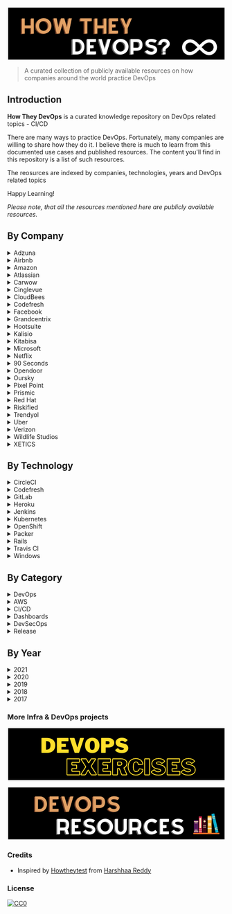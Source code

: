 <p align="center"><img src="images/how_they_devops.png"/></p> 

> A curated collection of publicly available resources on how companies around the world practice DevOps

## Introduction

__How They DevOps__ is a curated knowledge repository on DevOps related topics - CI/CD

There are many ways to practice DevOps. Fortunately, many companies are willing to share how they do it. I believe there is much to learn from this documented use cases and published resources. The content you'll find in this repository is a list of such resources.

The reosurces are indexed by companies, technologies, years and DevOps related topics

Happy Learning!

*Please note, that all the resources mentioned here are publicly available resources.*

## By Company
<details>
  <summary>Adzuna</summary>

#### Articles
* [Continuous Integration and Continuous Delivery with BitBucket Pipelines — Part 1 - 2018](https://medium.com/adzuna-engineering/continuous-integration-and-continuous-delivery-with-bitbucket-pipelines-part-1-588d8254f0b3)
* [Continuous Integration and Continuous Delivery with BitBucket Pipelines — Part 2 - 2018](https://medium.com/adzuna-engineering/continuous-integration-and-continuous-delivery-with-bitbucket-pipelines-part-2-4d0ce7b63f2a)
</details>

<details>
  <summary>Airbnb</summary>

#### Podcasts
* [Continuous Delivery at Airbnb - 2019](https://devops.com/devops-chat-continuous-delivery-at-airbnb)
</details>

<details>
  <summary>Amazon</summary>

#### Articles
* [What is DevOps?](https://aws.amazon.com/devops/what-is-devops)
* [DevOps Resources](https://aws.amazon.com/devops/resources)

#### Blog
* [AWS DevOps Blog](https://aws.amazon.com/blogs/devops/)

</details>

<details>
  <summary>Atlassian</summary>

#### Articles
* [What is DevOps?](https://www.atlassian.com/devops)

#### Blogs
* [Atlassian DevOps Blog](https://www.atlassian.com/blog/devops)
* [DevOps Best Practices](https://www.atlassian.com/solutions/devops/best-practices)
</details>

<details>
  <summary>Carwow</summary>

#### Articles
* [Speeding up our deploys by ~35% - 2019](https://medium.com/carwow-product-engineering/speeding-up-our-heroku-deploys-by-35-percent-f9fa6f6cf404)
</details>

<details>
  <summary>Cinglevue</summary>

#### Articles
* [DevOps: How to build an efficient CI/CD pipeline - 2019](https://medium.com/developers-coffee/how-to-build-an-efficient-ci-cd-pipeline-b5738ad567c8)
</details>

<details>
  <summary>CloudBees</summary>

#### Articles
* [DevOps Best Practices: Opinionated Software That Drives a Successful DevOps Culture - 2021](https://www.cloudbees.com/blog/devops-best-practices)
* [8 DevOps Tools You Should Use for Opinionated, Cloud Native App Development - 2021](https://www.cloudbees.com/blog/devops-tools-cloud-native-development)
* [Continuous Verification, AKA Just Doing DevOps - 2020](https://www.cloudbees.com/blog/continuous-verification)

#### Blog
* [CloudBees Blog](https://www.cloudbees.com/blog)

</details>

<details>
  <summary>Codefresh</summary>

#### Articles
* [CI/CD Pipelines for Kubernetes Apps with Pulumi & Codefresh - 2021](https://codefresh.io/webinars/ci-cd-pipelines-kubernetes-apps-pulumi-codefresh)
* [Using Google Container Registry To Invoke Codefresh Pipelines - 2021](https://codefresh.io/continuous-integration/using-google-container-registry-invoke-codefresh-pipelines/)
* [What Is Zero Trust & How Do We Implement It to Run Secure CI/CD Workflows in Kubernetes? - 2021](https://codefresh.io/security-testing/codefresh-runner-overview)
* [Kubernetes Deployment Antipatterns – part 1 - 2021](https://codefresh.io/kubernetes-tutorial/kubernetes-antipatterns-1)
* [Kubernetes Deployment Antipatterns – part 2 - 2021](https://codefresh.io/kubernetes-tutorial/kubernetes-antipatterns-2)
* [Kubernetes Deployment Antipatterns – part 3 - 2021](https://codefresh.io/kubernetes-tutorial/kubernetes-antipatterns-3)
#### Blogs
* [Codefresh blog](https://codefresh.io/blog)
</details>

<details>
  <summary>Facebook</summary>

#### Articles
* [Rapid release at massive scale](https://engineering.fb.com/2017/08/31/web/rapid-release-at-massive-scale)

#### Blog
* [Facebook Engineering Blog](https://engineering.fb.com)
</details>

<details>
  <summary>Grandcentrix</summary>

#### Articles
* [How we use Jenkins Pipeline to standardize our Continuous Integration - 2019](https://medium.com/grandcentrix/how-we-use-jenkins-pipeline-to-simplify-our-continuous-integration-4fb462b0c15c)
</details>

<details>
  <summary>Hootsuite</summary>

#### Articles
* [Jenkins, Kubernetes, and Hashicorp Vault - 2018](https://medium.com/hootsuite-engineering/jenkins-kubernetes-and-hashicorp-vault-c2011bd2d66c)
</details>

<details>
  <summary>Kalisio</summary>

#### Articles
* [Why We Stopped Using So-Called Best Practices in Our CI/CD Process - 2019](https://medium.com/better-programming/why-we-stopped-using-so-called-best-practices-in-our-ci-cd-process-2ff09811f633)
</details>

<details>
  <summary>Kitabisa</summary>

#### Articles
* [Our CI/CD Journey — from Monolith to Micro-Services - 2020](https://medium.com/@ardityawahyu/our-ci-cd-journey-from-monolith-to-micro-servives-9e6787dc7274)
</details>

<details>
  <summary>Microsoft</summary>

#### Articles
* [What is DevOps?](https://docs.microsoft.com/en-us/azure/devops/learn/what-is-devops)

#### Blog
* [Azure DevOps Blog](https://devblogs.microsoft.com/devops)

</details>

<details>
  <summary>Netflix</summary>

#### Articles
* [Applying Netflix DevOps Patterns to Windows](https://netflixtechblog.com/applying-netflix-devops-patterns-to-windows-2a57f2dbbf79)
* [Lumen: Custom, Self-Service Dashboarding For Netflix](https://netflixtechblog.com/lumen-custom-self-service-dashboarding-for-netflix-8c56b541548c)
* [Netflix Cloud Security: Detecting Credential Compromise in AWS - 2018](https://netflixtechblog.com/netflix-cloud-security-detecting-credential-compromise-in-aws-9493d6fd373a)

#### Blog
* [DevOps Blog](https://netflixtechblog.com/tagged/devops)
</details>

<details>
  <summary>90 Seconds</summary>

#### Articles
* [Lessons learned with Gitlab Runner on Kubernetes - 2019](https://medium.com/90seconds/lessons-learned-with-gitlab-runner-on-kubernetes-d547c30ad5fb)
</details>

<details>
  <summary>Opendoor</summary>

#### Articles
* [How We Got To Continuous Deployment With Rails, CircleCI, and Heroku - 2017](https://medium.com/opendoor-labs/continuous-deployment-with-rails-circleci-and-heroku-314635d800c6)
</details>

<details>
  <summary>Oursky</summary>

#### Articles
* [Battle Tested: How We Built and Master Our CI/CD Pipeline - 2019](https://m.oursky.com/battle-tested-how-we-built-and-master-our-ci-cd-pipeline-2ce99c9b2fa4)
</details>

<details>
  <summary>Pixel Point</summary>

#### Articles
* [Tips and tricks for scalable CI/CD flow - 2018](https://medium.com/pixelpoint/tips-and-tricks-for-scalable-ci-cd-flow-5fa9dd457f22)
</details>

<details>
  <summary>Prismic</summary>

#### Articles
* [We deploy everyday and this is how!](https://medium.com/@prismicio/we-deploy-everyday-and-this-is-how-6a5fc8fb0e2e)
</details>

<details>
  <summary>Red Hat</summary>

#### Articles
* [Who is a DevOps Engineer?](https://www.redhat.com/en/topics/devops/devops-engineer)
* [What is DevOps?](https://www.redhat.com/en/topics/devops)
* [What is DevSecOps?](https://www.redhat.com/en/topics/devops/what-is-devsecops)
* [You call that DevSecOps? Why your DevSecOps practice may be falling short](https://www.redhat.com/en/blog/devsecops-reducing-risk-and-increasing-agility)
* [What is a CI/CD pipeline? - Red Hat](https://www.redhat.com/en/topics/devops/what-cicd-pipeline)

#### Books
* [Free - DevOps with OpenShift](https://developers.redhat.com/topics/devops)
</details>

<details>
  <summary>Riskified</summary>

#### Articles
* [How to Build a CI/CD Process That Deploys on Kubernetes and Focuses on Developer Independence](https://medium.com/riskified-technology/how-to-build-a-ci-cd-process-that-deploys-on-kubernetes-and-focuses-on-developer-independence-7dc4c20984a)

</details>

<details>
  <summary>Trendyol</summary>

#### Articles
* [Dependency Check at CI/CD Pipeline - 2020](https://medium.com/trendyol-tech/dependency-check-at-ci-cd-pipeline-17020e15b391)
</details>

<details>
  <summary>Uber</summary>

#### Articles
* [Security at Speed: Modern Security and DevOps](https://medium.com/uber-security-privacy/speed-security-devops-7f3ee7e5a2ae)
* [Introducing Makisu: Uber’s Fast, Reliable Docker Image Builder for Apache Mesos and Kubernetes](https://eng.uber.com/makisu/)

#### Blog
* [Uber Engineering Blog](https://eng.uber.com)
</details>

<details>
  <summary>Verizon</summary>

#### Articles
* [How our CI/CD workflow provides a model for other CDNs - 2018](https://vzmediaplatform.medium.com/how-our-ci-cd-workflow-provides-a-model-for-other-cdns-65f9f765b32a)
</details>

<details>
  <summary>Wildlife Studios</summary>

#### Articles
* [How we improved our CI/CD pipelines over the years - 2020](https://medium.com/tech-at-wildlife-studios/how-we-built-a-ci-cd-that-makes-developers-happy-2222f02ab29)
</details>

<details>
  <summary>XETICS</summary>

#### Articles
* [Our story with Flutter and Gitlab-Ci - 2019](https://medium.com/@fezu54/our-story-with-flutter-and-gitlab-ci-26bd40c26155)
</details>

## By Technology

<details>
  <summary>CircleCI</summary>

#### Articles
* [How We Got To Continuous Deployment With Rails, CircleCI, and Heroku - Opendoor, 2017](https://medium.com/opendoor-labs/continuous-deployment-with-rails-circleci-and-heroku-314635d800c6)
* [Our CI/CD Journey — from Monolith to Micro-Services - Kitabisa, 2020](https://medium.com/@ardityawahyu/our-ci-cd-journey-from-monolith-to-micro-servives-9e6787dc7274)
</details>

<details>
  <summary>Codefresh</summary>

#### Articles
* [CI/CD Pipelines for Kubernetes Apps with Pulumi & Codefresh - Codefresh, 2021](https://codefresh.io/webinars/ci-cd-pipelines-kubernetes-apps-pulumi-codefresh)
* [Using Google Container Registry To Invoke Codefresh Pipelines - Codefresh, 2021](https://codefresh.io/continuous-integration/using-google-container-registry-invoke-codefresh-pipelines/)
</details>

<details>
  <summary>GitLab</summary>

#### Articles
* [Lessons learned with Gitlab Runner on Kubernetes - 90 seconds, 2019](https://medium.com/90seconds/lessons-learned-with-gitlab-runner-on-kubernetes-d547c30ad5fb)
* [How we improved our CI/CD pipelines over the years - Wildlife Studios, 2020](https://medium.com/tech-at-wildlife-studios/how-we-built-a-ci-cd-that-makes-developers-happy-2222f02ab29)
* [Our story with Flutter and Gitlab-Ci - XETICS, 2019](https://medium.com/@fezu54/our-story-with-flutter-and-gitlab-ci-26bd40c26155)
</details>

<details>
  <summary>Heroku</summary>

#### Articles
* [Speeding up our deploys by ~35% - Carwow, 2019](https://medium.com/carwow-product-engineering/speeding-up-our-heroku-deploys-by-35-percent-f9fa6f6cf404)
* [How We Got To Continuous Deployment With Rails, CircleCI, and Heroku - Opendoor, 2017](https://medium.com/opendoor-labs/continuous-deployment-with-rails-circleci-and-heroku-314635d800c6)
</details>

<details>
  <summary>Jenkins</summary>
#### Articles
* [How we use Jenkins Pipeline to standardize our Continuous Integration - Grandcentrix, 2019](https://medium.com/grandcentrix/how-we-use-jenkins-pipeline-to-simplify-our-continuous-integration-4fb462b0c15c)
* [Jenkins, Kubernetes, and Hashicorp Vault - 2018](https://medium.com/hootsuite-engineering/jenkins-kubernetes-and-hashicorp-vault-c2011bd2d66c)
</details>

<details>
  <summary>Kubernetes</summary>

#### Articles
* [Kubernetes Deployment Antipatterns – part 1 - Codefresh, 2021](https://codefresh.io/kubernetes-tutorial/kubernetes-antipatterns-1)
* [Kubernetes Deployment Antipatterns – part 2 - Codefresh, 2021](https://codefresh.io/kubernetes-tutorial/kubernetes-antipatterns-2)
* [Kubernetes Deployment Antipatterns – part 3 - Codefresh, 2021](https://codefresh.io/kubernetes-tutorial/kubernetes-antipatterns-3)
* [How to Build a CI/CD Process That Deploys on Kubernetes and Focuses on Developer Independence](https://medium.com/riskified-technology/how-to-build-a-ci-cd-process-that-deploys-on-kubernetes-and-focuses-on-developer-independence-7dc4c20984a)
* [Introducing Makisu: Uber’s Fast, Reliable Docker Image Builder for Apache Mesos and Kubernetes - Uber](https://eng.uber.com/makisu/)
* [How we improved our CI/CD pipelines over the years - Wildlife Studios, 2020](https://medium.com/tech-at-wildlife-studios/how-we-built-a-ci-cd-that-makes-developers-happy-2222f02ab29)
* [Lessons learned with Gitlab Runner on Kubernetes - 90 seconds, 2019](https://medium.com/90seconds/lessons-learned-with-gitlab-runner-on-kubernetes-d547c30ad5fb)
* [Our CI/CD Journey — from Monolith to Micro-Services - Kitabisa, 2020](https://medium.com/@ardityawahyu/our-ci-cd-journey-from-monolith-to-micro-servives-9e6787dc7274)
* [Jenkins, Kubernetes, and Hashicorp Vault - 2018](https://medium.com/hootsuite-engineering/jenkins-kubernetes-and-hashicorp-vault-c2011bd2d66c)
</details>

<details>
  <summary>OpenShift</summary>

#### Books
* [Free - DevOps with OpenShift](https://developers.redhat.com/topics/devops)
</details>

<details>
  <summary>Packer</summary>

#### Articles
* [Applying Netflix DevOps Patterns to Windows](https://netflixtechblog.com/applying-netflix-devops-patterns-to-windows-2a57f2dbbf79)
</details>

<details>
  <summary>Rails</summary>

#### Articles
* [How We Got To Continuous Deployment With Rails, CircleCI, and Heroku - Opendoor, 2017](https://medium.com/opendoor-labs/continuous-deployment-with-rails-circleci-and-heroku-314635d800c6)
</details>

<details>
  <summary>Travis CI</summary>
* [Why We Stopped Using So-Called Best Practices in Our CI/CD Process - Kalisio, 2019](https://medium.com/better-programming/why-we-stopped-using-so-called-best-practices-in-our-ci-cd-process-2ff09811f633)
</details>

<details>
  <summary>Windows</summary>

#### Articles
* [Applying Netflix DevOps Patterns to Windows](https://netflixtechblog.com/applying-netflix-devops-patterns-to-windows-2a57f2dbbf79)
</details>

## By Category

<details>
  <summary>DevOps</summary>

#### Articles
* [What is DevOps? - Amazon](https://aws.amazon.com/devops/what-is-devops)
* [What is DevOps? - Atlassian](https://www.atlassian.com/devops)
* [What is DevOps? - Microsoft](https://docs.microsoft.com/en-us/azure/devops/learn/what-is-devops)
* [What is DevOps? - Red Hat](https://www.redhat.com/en/topics/devops)
* [DevOps Best Practices: Opinionated Software That Drives a Successful DevOps Culture - CloudBees, 2021](https://www.cloudbees.com/blog/devops-best-practices)
* [8 DevOps Tools You Should Use for Opinionated, Cloud Native App Development - CloudBees, 2021](https://www.cloudbees.com/blog/devops-tools-cloud-native-development)
* [Continuous Verification, AKA Just Doing DevOps - CloudBees, 2020](https://www.cloudbees.com/blog/continuous-verification)

</details>

<details>
  <summary>AWS</summary>

#### Articles
* [Netflix Cloud Security: Detecting Credential Compromise in AWS - 2018](https://netflixtechblog.com/netflix-cloud-security-detecting-credential-compromise-in-aws-9493d6fd373a)
</details>

<details>
  <summary>CI/CD</summary>

#### Articles - How companies practice and apply CI/CD
* [What Is Zero Trust & How Do We Implement It to Run Secure CI/CD Workflows in Kubernetes? - Codefresh, 2021](https://codefresh.io/security-testing/codefresh-runner-overview)
* [How to Build a CI/CD Process That Deploys on Kubernetes and Focuses on Developer Independence - Riskified, 2020](https://medium.com/riskified-technology/how-to-build-a-ci-cd-process-that-deploys-on-kubernetes-and-focuses-on-developer-independence-7dc4c20984a)
* [We deploy everyday and this is how! - Prismic, 2017](https://medium.com/@prismicio/we-deploy-everyday-and-this-is-how-6a5fc8fb0e2e)
* [Continuous Integration and Continuous Delivery with BitBucket Pipelines — Part 1 - Adzuna, 2018](https://medium.com/adzuna-engineering/continuous-integration-and-continuous-delivery-with-bitbucket-pipelines-part-1-588d8254f0b3)
* [Continuous Integration and Continuous Delivery with BitBucket Pipelines — Part 2 - Adzuna, 2018](https://medium.com/adzuna-engineering/continuous-integration-and-continuous-delivery-with-bitbucket-pipelines-part-2-4d0ce7b63f2a)
* [Continuous Delivery at Airbnb - 2019](https://devops.com/devops-chat-continuous-delivery-at-airbnb)
* [Battle Tested: How We Built and Master Our CI/CD Pipeline - Oursky, 2019](https://m.oursky.com/battle-tested-how-we-built-and-master-our-ci-cd-pipeline-2ce99c9b2fa4)
* [How we use Jenkins Pipeline to standardize our Continuous Integration - Grandcentrix, 2019](https://medium.com/grandcentrix/how-we-use-jenkins-pipeline-to-simplify-our-continuous-integration-4fb462b0c15c)
* [How We Got To Continuous Deployment With Rails, CircleCI, and Heroku - Opendoor, 2017](https://medium.com/opendoor-labs/continuous-deployment-with-rails-circleci-and-heroku-314635d800c6)
* [Why We Stopped Using So-Called Best Practices in Our CI/CD Process - Kalisio, 2019](https://medium.com/better-programming/why-we-stopped-using-so-called-best-practices-in-our-ci-cd-process-2ff09811f633)
* [How our CI/CD workflow provides a model for other CDNs - Verizon, 2018](https://vzmediaplatform.medium.com/how-our-ci-cd-workflow-provides-a-model-for-other-cdns-65f9f765b32a)
* [Lessons learned with Gitlab Runner on Kubernetes - 90 seconds, 2019](https://medium.com/90seconds/lessons-learned-with-gitlab-runner-on-kubernetes-d547c30ad5fb)
* [DevOps: How to build an efficient CI/CD pipeline - Cinglevue, 2019](https://medium.com/developers-coffee/how-to-build-an-efficient-ci-cd-pipeline-b5738ad567c8)
* [How we improved our CI/CD pipelines over the years - Wildlife Studios, 2020](https://medium.com/tech-at-wildlife-studios/how-we-built-a-ci-cd-that-makes-developers-happy-2222f02ab29)
* [Our CI/CD Journey — from Monolith to Micro-Services - Kitabisa, 2020](https://medium.com/@ardityawahyu/our-ci-cd-journey-from-monolith-to-micro-servives-9e6787dc7274)
* [Speeding up our deploys by ~35% - Carwow, 2019](https://medium.com/carwow-product-engineering/speeding-up-our-heroku-deploys-by-35-percent-f9fa6f6cf404)
* [Our story with Flutter and Gitlab-Ci - XETICS, 2019](https://medium.com/@fezu54/our-story-with-flutter-and-gitlab-ci-26bd40c26155)
* [Jenkins, Kubernetes, and Hashicorp Vault - 2018](https://medium.com/hootsuite-engineering/jenkins-kubernetes-and-hashicorp-vault-c2011bd2d66c)

#### Articles - Learn about CI/CD
* [What is a CI/CD pipeline? - Red Hat](https://www.redhat.com/en/topics/devops/what-cicd-pipeline)
* [Tips and tricks for scalable CI/CD flow - Pixel Point, 2018](https://medium.com/pixelpoint/tips-and-tricks-for-scalable-ci-cd-flow-5fa9dd457f22)

#### Articles - CI/CD with company products
* [CI/CD Pipelines for Kubernetes Apps with Pulumi & Codefresh - Codefresh, 2021](https://codefresh.io/webinars/ci-cd-pipelines-kubernetes-apps-pulumi-codefresh)
* [Using Google Container Registry To Invoke Codefresh Pipelines - Codefresh, 2021](https://codefresh.io/continuous-integration/using-google-container-registry-invoke-codefresh-pipelines/)

#### Books
* [Free - DevOps with OpenShift](https://developers.redhat.com/topics/devops)
</details>

<details>
  <summary>Dashboards</summary>

#### Articles
* [Lumen: Custom, Self-Service Dashboarding For Netflix](https://netflixtechblog.com/lumen-custom-self-service-dashboarding-for-netflix-8c56b541548c)
</details>

<details>
  <summary>DevSecOps</summary>

#### Articles
* [What is DevSecOps? - Red Hat](https://www.redhat.com/en/topics/devops/what-is-devsecops)
* [You call that DevSecOps? Why your DevSecOps practice may be falling short - Red Hat](https://www.redhat.com/en/blog/devsecops-reducing-risk-and-increasing-agility)
* [Security at Speed: Modern Security and DevOps - Uber, 2017](https://medium.com/uber-security-privacy/speed-security-devops-7f3ee7e5a2ae)
* [Netflix Cloud Security: Detecting Credential Compromise in AWS - Netflix, 2018](https://netflixtechblog.com/netflix-cloud-security-detecting-credential-compromise-in-aws-9493d6fd373a)
</details>

<details>
  <summary>Release</summary>

#### Articles
* [Rapid release at massive scale - Facebook, 2017](https://engineering.fb.com/2017/08/31/web/rapid-release-at-massive-scale)
</details>

## By Year

<details>
  <summary>2021</summary>

#### Articles
* [CI/CD Pipelines for Kubernetes Apps with Pulumi & Codefresh - Codefresh, 2021](https://codefresh.io/webinars/ci-cd-pipelines-kubernetes-apps-pulumi-codefresh)
* [Using Google Container Registry To Invoke Codefresh Pipelines - Codefresh, 2021](https://codefresh.io/continuous-integration/using-google-container-registry-invoke-codefresh-pipelines/)
* [What Is Zero Trust & How Do We Implement It to Run Secure CI/CD Workflows in Kubernetes? - Codefresh, 2021](https://codefresh.io/security-testing/codefresh-runner-overview)
* [Kubernetes Deployment Antipatterns – part 1 - Codefresh, 2021](https://codefresh.io/kubernetes-tutorial/kubernetes-antipatterns-1)
* [Kubernetes Deployment Antipatterns – part 2 - Codefresh, 2021](https://codefresh.io/kubernetes-tutorial/kubernetes-antipatterns-2)
* [Kubernetes Deployment Antipatterns – part 3 - Codefresh, 2021](https://codefresh.io/kubernetes-tutorial/kubernetes-antipatterns-3)
* [DevOps Best Practices: Opinionated Software That Drives a Successful DevOps Culture - CloudBees](https://www.cloudbees.com/blog/devops-best-practices)
* [8 DevOps Tools You Should Use for Opinionated, Cloud Native App Development - CloudBees](https://www.cloudbees.com/blog/devops-tools-cloud-native-development)
</details>

<details>
  <summary>2020</summary>

#### Articles
* [Dependency Check at CI/CD Pipeline - Trendyol](https://medium.com/trendyol-tech/dependency-check-at-ci-cd-pipeline-17020e15b391)
* [How to Build a CI/CD Process That Deploys on Kubernetes and Focuses on Developer Independence - Riskified](https://medium.com/riskified-technology/how-to-build-a-ci-cd-process-that-deploys-on-kubernetes-and-focuses-on-developer-independence-7dc4c20984a)
* [Continuous Verification, AKA Just Doing DevOps - CloudBees](https://www.cloudbees.com/blog/continuous-verification)
* [How we improved our CI/CD pipelines over the years - Wildlife Studios, 2020](https://medium.com/tech-at-wildlife-studios/how-we-built-a-ci-cd-that-makes-developers-happy-2222f02ab29)
* [Our CI/CD Journey — from Monolith to Micro-Services - 2020](https://medium.com/@ardityawahyu/our-ci-cd-journey-from-monolith-to-micro-servives-9e6787dc7274)
</details>

<details>
  <summary>2019</summary>

#### Podcasts
* [Continuous Delivery at Airbnb](https://devops.com/devops-chat-continuous-delivery-at-airbnb)

#### Articles
* [Lessons learned with Gitlab Runner on Kubernetes - 90 seconds](https://medium.com/90seconds/lessons-learned-with-gitlab-runner-on-kubernetes-d547c30ad5fb)
* [DevOps: How to build an efficient CI/CD pipeline - Cinglevue](https://medium.com/developers-coffee/how-to-build-an-efficient-ci-cd-pipeline-b5738ad567c8)
* [Speeding up our deploys by ~35% - Carwow](https://medium.com/carwow-product-engineering/speeding-up-our-heroku-deploys-by-35-percent-f9fa6f6cf404)
* [Our story with Flutter and Gitlab-Ci - XETICS, 2019](https://medium.com/@fezu54/our-story-with-flutter-and-gitlab-ci-26bd40c26155)
</details>

<details>
  <summary>2018</summary>

#### Articles
* [Netflix Cloud Security: Detecting Credential Compromise in AWS - Netflix](https://netflixtechblog.com/netflix-cloud-security-detecting-credential-compromise-in-aws-9493d6fd373a)
* [Continuous Integration and Continuous Delivery with BitBucket Pipelines — Part 1 - Adzuna](https://medium.com/adzuna-engineering/continuous-integration-and-continuous-delivery-with-bitbucket-pipelines-part-1-588d8254f0b3)
* [Continuous Integration and Continuous Delivery with BitBucket Pipelines — Part 2 - Adzuna](https://medium.com/adzuna-engineering/continuous-integration-and-continuous-delivery-with-bitbucket-pipelines-part-2-4d0ce7b63f2a)
* [Tips and tricks for scalable CI/CD flow - Pixel Point](https://medium.com/pixelpoint/tips-and-tricks-for-scalable-ci-cd-flow-5fa9dd457f22)
* [How our CI/CD workflow provides a model for other CDNs - Verizon](https://vzmediaplatform.medium.com/how-our-ci-cd-workflow-provides-a-model-for-other-cdns-65f9f765b32a)
* [Jenkins, Kubernetes, and Hashicorp Vault - 2018](https://medium.com/hootsuite-engineering/jenkins-kubernetes-and-hashicorp-vault-c2011bd2d66c)
</details>

<details>
  <summary>2017</summary>

#### Articles
* [Rapid release at massive scale - Facebook](https://engineering.fb.com/2017/08/31/web/rapid-release-at-massive-scale)
* [Security at Speed: Modern Security and DevOps - Uber](https://medium.com/uber-security-privacy/speed-security-devops-7f3ee7e5a2ae)
* [We deploy everyday and this is how! - Prismic](https://medium.com/@prismicio/we-deploy-everyday-and-this-is-how-6a5fc8fb0e2e)
</details>

### More Infra & DevOps projects

<p align="center"><a href="https://github.com/Harshhaa-Dev-Projects/devops-exercises"><img src="images/devops_exercises.png"/></a></p>
<p align="center"><a href="https://github.com/Harshhaa-Dev-Projects/devops-resources"><img src="images/devops_resources.png"/></a></p>

### Credits
* Inspired by [Howtheytest](https://github.com/abhivaikar/howtheytest) from [Harshhaa Reddy](https://github.com/harshhaareddy)


### License
[![CC0](https://mirrors.creativecommons.org/presskit/buttons/88x31/svg/cc-zero.svg)](https://creativecommons.org/publicdomain/zero/1.0)
